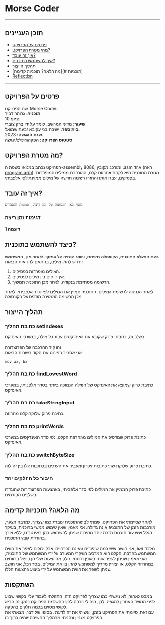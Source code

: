 

# Morse Coder
  ***
  ## תוכן העניינים
  - [פרטים על הפרויקט](#details)
  - [מהי מטרת הפרויקט?](#purpose)
  - [איך זה עובד?](#how)
  - [איך להשתמש בתוכנית?](#use)
  - [תהליך הייצור](#production)
  - [מה הלאה? תוכניות קדימה](# תוכניות)
  - [Reflection](#reflection)
  ***
  <a name="details"></a>
  ## פרטים על הפרויקט
 שם הפרויקט:
 Morse Coder.<br/>
  **תוכנית:** גרוהר דביר.<br/>
  **ציון:** 10.<br/>
  **שיעור:** מדעי המחשב. לומד על ידי ברק צוברי.<br/>
  **בית ספר:** ישיבת בני עקיבא גבעת שמואל.<br/>
  **שנת ההגשה:** 2023.<br/>
  **סטטוס הפרויקט:** הפקה/`הושלם`/הגשה
  
  <a name="purpose"></a>
  ## מה מטרת הפרויקט?
  הפרויקט נכתב במלואו בשפת ה-assembly 8086, ומורכב מקובץ ‎.asm אחד (ראה [program.asm](https://github.com/baraksu/SortDictionary/blob/main/program.asm)).
  מטרת התוכנית היא לקחת מחרוזת קלט, המורכבת ממילים המופרדות בפסיקים,
  עבדו אותו והחזרו רשימה חדשה של מילים ממוינת לפי אלפביתי.
  
  <a name="how"></a>
  ## איך זה עובד?
  `הוסף כאן דוגמאות של זמן ריצה, תמונות והסברים`
  ### דגימות זמן ריצה
  #### דוגמה 1
  
  
  <a name="use"></a>
  ## כיצד להשתמש בתוכנית?
  בעת הפעלת התוכנית, הקונסולה תיפתח, ותוצג הנחיה על המסך.
  לאחר מכן, המשתמש יידרש להזין מילים, בהתאם להוראות הבאות:
  1. המילים מופרדות בפסיקים.<br/>
  2. אין רווחים בין מילים לפסיקים.<br/>
  3. הרשימה מסתיימת בנקודה. לאחר מכן התוכנית תמשיך.<br/>
  
  לאחר הכניסה לרשימת המילים, התוכנית תמיין את המילים לפי סדר אלפביתי.
  לאחר מכן הרשימה הממוינת תודפס על הקונסולה.
  
  <a name="production"></a>
  ## תהליך הייצור
  ### כתיבת תהליך setIndexes
  בשלב זה, כתבתי פרוק שקובע את האינדקסים עבור כל מילה, במערכי האינדקס.<br/><br/>
  זהו קוד ההרכבה של הפרוצדורה<br/>
  אני אסביר בפירוט את הקוד בשורות הבאות.<br>
  ```הרכבה
  mov ax, bx
  ```
  ### כתיבת תהליך findLowestWord
  כתיבת פרוק שמוצא את האינדקס של המילה הנמוכה ביותר בסדר אלפביתי, במערכי האינדקס.
  ### כתיבת תהליך takeStringInput
  כתיבת פרוק שלוקח קלט מחרוזת.
  ### כתיבת תהליך printWords
  כתיבת פרוק שמדפיס את המילים ממחרוזת הקלט, לפי סדר האינדקסים במערכי האינדקס.
  ### כתיבת תהליך switchByteSize
  כתיבת פרוק שלוקח שתי כתובות זיכרון ומעביר את הערכים בכתובות אלו בין זה לזה.
  ### חיבור כל החלקים יחד
  כתיבת פרוק הממיין את המילים לפי סדר אלפביתי, באמצעות הפרוצדורות שהוגדרו בשלבים הקודמים.
  
  <a name="plans"></a>
  ## מה הלאה? תוכניות קדימה
  לאחר שסיימתי את הפרויקט, שמתי לב שהתוכנית עובדת כמו שצריך. למרבה הצער, מורכבות הזמן של התוכנית אינה גדולה. אני מאמין שאין שימוש ממשי בתוכנית, בעיקר בגלל שיש עוד תוכנות הרבה יותר מהירות שניתן להשתמש בהן באינטרנט, ללא צורך בהורדת קובץ התוכנית.
  <br/><br/>
  מלבד זאת, אני חושב שיש כמה שיפורים שאינם הכרחיים, אבל יכולים לשפר את חווית המשתמש בהרבה.
  הקלט הוא המרכיב העיקרי המעורב על ידי המשתמש של התוכנית, ואני מאמין שניתן לשפר אותו באופן דרסטי. חלק מההצעות שלי הן טיפול ברווחים במחרוזת הקלט, או יצירת מדריך למשתמש להזין בו את המילים. בסך הכל, אני חושב שניתן לשפר את חווית המשתמש על ידי ביצוע ההצעות הללו.
  
  <a name="reflection"></a>
  ## השתקפות
  במבט לאחור, לא ניגשתי כמו שצריך לפרויקט הזה. התחלתי לעבוד עליו בקושי שבוע לפני המועד האחרון להגשה. לכן, היה לי הרבה לחץ בהשלמת הפרויקט בזמן. זה הביא לקושי מסוים בכמה חלקים בהפקה.<br/>
  עם זאת, סיימתי את הפרויקט בזמן, ועשיתי את זה לדעתי.
  בסופו של דבר, מצאתי את הפרויקט מעניין ונהניתי מתהליך החשיבה שהיה כרוך בו.